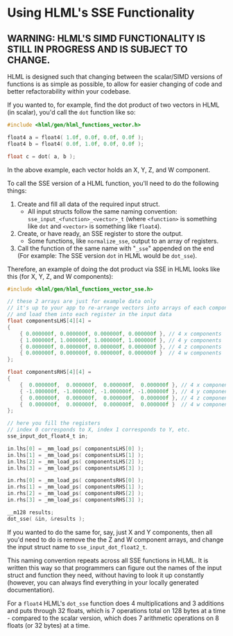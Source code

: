 # Using HLML's SSE Functionality

**WARNING: HLML'S SIMD FUNCTIONALITY IS STILL IN PROGRESS AND IS SUBJECT TO CHANGE.**
-------------------

HLML is designed such that changing between the scalar/SIMD versions of functions is as simple as possible, to allow for easier changing of code and better refactorability within your codebase.

If you wanted to, for example, find the dot product of two vectors in HLML (in scalar), you'd call the `dot` function like so:
```C
#include <hlml/gen/hlml_functions_vector.h>

float4 a = float4( 1.0f, 0.0f, 0.0f, 0.0f );
float4 b = float4( 0.0f, 1.0f, 0.0f, 0.0f );

float c = dot( a, b );
```

In the above example, each vector holds an X, Y, Z, and W component.

To call the SSE version of a HLML function, you'll need to do the following things:

1. Create and fill all data of the required input struct.
	* All input structs follow the same naming convention: `sse_input_<function>_<vector>_t` (where `<function>` is something like `dot` and `<vector>` is something like `float4`).
2. Create, or have ready, an SSE register to store the output.
	* Some functions, like `normalize_sse`, output to an array of registers.
2. Call the function of the same name with "`_sse`" appended on the end (For example: The SSE version `dot` in HLML would be `dot_sse`).

Therefore, an example of doing the dot product via SSE in HLML looks like this (for X, Y, Z, and W components):
```C
#include <hlml/gen/hlml_functions_vector_sse.h>

// these 2 arrays are just for example data only
// it's up to your app to re-arrange vectors into arrays of each component
// and load them into each register in the input data
float componentsLHS[4][4] =
{
	{ 0.000000f, 0.000000f, 0.000000f, 0.000000f }, // 4 x components
	{ 1.000000f, 1.000000f, 1.000000f, 1.000000f }, // 4 y components
	{ 0.000000f, 0.000000f, 0.000000f, 0.000000f }, // 4 z components
	{ 0.000000f, 0.000000f, 0.000000f, 0.000000f }  // 4 w components
};

float componentsRHS[4][4] =
{
	{  0.000000f,  0.000000f,  0.000000f,  0.000000f }, // 4 x components
	{ -1.000000f, -1.000000f, -1.000000f, -1.000000f }, // 4 y components
	{  0.000000f,  0.000000f,  0.000000f,  0.000000f }, // 4 z components
	{  0.000000f,  0.000000f,  0.000000f,  0.000000f }  // 4 w components
};

// here you fill the registers
// index 0 corresponds to X, index 1 corresponds to Y, etc.
sse_input_dot_float4_t in;

in.lhs[0] = _mm_load_ps( componentsLHS[0] );
in.lhs[1] = _mm_load_ps( componentsLHS[1] );
in.lhs[2] = _mm_load_ps( componentsLHS[2] );
in.lhs[3] = _mm_load_ps( componentsLHS[3] );

in.rhs[0] = _mm_load_ps( componentsRHS[0] );
in.rhs[1] = _mm_load_ps( componentsRHS[1] );
in.rhs[2] = _mm_load_ps( componentsRHS[2] );
in.rhs[3] = _mm_load_ps( componentsRHS[3] );

__m128 results;
dot_sse( &in, &results );
```

If you wanted to do the same for, say, just X and Y components, then all you'd need to do is remove the the Z and W component arrays, and change the input struct name to `sse_input_dot_float2_t`.

This naming convention repeats across all SSE functions in HLML.  It is written this way so that programmers can figure out the names of the input struct and function they need, without having to look it up constantly (however, you can always find everything in your locally generated documentation).

For a `float4` HLML's `dot_sse` function does 4 multiplications and 3 additions and puts through 32 floats, which is 7 operations total on 128 bytes at a time - compared to the scalar version, which does 7 arithmetic operations on 8 floats (or 32 bytes) at a time.
